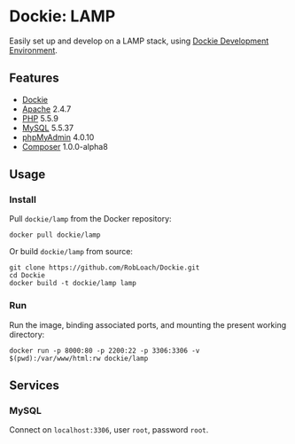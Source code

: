# Dockie: LAMP

Easily set up and develop on a LAMP stack, using [Dockie Development Environment](http://github.com/robloach/dockie).


## Features

* [Dockie](../dockie)
* [Apache](https://httpd.apache.org/) 2.4.7
* [PHP](http://php.net/) 5.5.9
* [MySQL](http://www.mysql.com/) 5.5.37
* [phpMyAdmin](http://www.phpmyadmin.net/) 4.0.10
* [Composer](http://getcomposer.org) 1.0.0-alpha8


## Usage

### Install

Pull `dockie/lamp` from the Docker repository:
```
docker pull dockie/lamp
```

Or build `dockie/lamp` from source:
```
git clone https://github.com/RobLoach/Dockie.git
cd Dockie
docker build -t dockie/lamp lamp
```

### Run

Run the image, binding associated ports, and mounting the present working
directory:

```
docker run -p 8000:80 -p 2200:22 -p 3306:3306 -v $(pwd):/var/www/html:rw dockie/lamp
```


## Services

### MySQL
Connect on `localhost:3306`, user `root`, password `root`.
